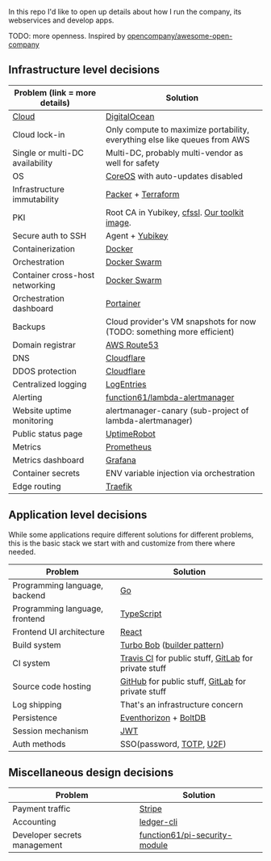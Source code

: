 In this repo I'd like to open up details about how I run the company, its webservices and develop apps.

TODO: more openness. Inspired by [opencompany/awesome-open-company](https://github.com/opencompany/awesome-open-company)


Infrastructure level decisions
------------------------------

| Problem (link = more details)   | Solution                                                                   |
|---------------------------------|----------------------------------------------------------------------------|
| [Cloud](docs/selecting-a-cloud-provider.md) | [DigitalOcean](https://www.digitalocean.com/)                  |
| Cloud lock-in                   | Only compute to maximize portability, everything else like queues from AWS |
| Single or multi-DC availability | Multi-DC, probably multi-vendor as well for safety                         |
| OS                              | [CoreOS](https://coreos.com/os/docs/latest/) with auto-updates disabled    |
| Infrastructure immutability     | [Packer](https://www.packer.io/) + [Terraform](https://www.terraform.io/)  |
| PKI                             | Root CA in Yubikey, [cfssl](https://github.com/cloudflare/cfssl). [Our toolkit image](https://github.com/function61/certificate-authority). |
| Secure auth to SSH              | Agent + [Yubikey](https://www.yubico.com/products/yubikey-hardware/)       |
| Containerization                | [Docker](https://www.docker.com/)                                          |
| Orchestration                   | [Docker Swarm](https://docs.docker.com/engine/swarm/)                      |
| Container cross-host networking | [Docker Swarm](https://docs.docker.com/engine/swarm/)                      |
| Orchestration dashboard         | [Portainer](https://portainer.io/)                                         |
| Backups                         | Cloud provider's VM snapshots for now (TODO: something more efficient)     |
| Domain registrar                | [AWS Route53](https://aws.amazon.com/route53/)                             |
| DNS                             | [Cloudflare](https://www.cloudflare.com/)                                  |
| DDOS protection                 | [Cloudflare](https://www.cloudflare.com/)                                  |
| Centralized logging             | [LogEntries](https://logentries.com/)                                      |
| Alerting                        | [function61/lambda-alertmanager](https://github.com/function61/lambda-alertmanager) |
| Website uptime monitoring       | alertmanager-canary (sub-project of lambda-alertmanager)                   |
| Public status page              | [UptimeRobot](https://uptimerobot.com/)                                    |
| Metrics                         | [Prometheus](https://prometheus.io/)                                       |
| Metrics dashboard               | [Grafana](https://grafana.com/)                                            |
| Container secrets               | ENV variable injection via orchestration                                   |
| Edge routing                    | [Traefik](https://traefik.io/)                                             |


Application level decisions
---------------------------

While some applications require different solutions for different problems, this is the basic stack we
start with and customize from there where needed.

| Problem                         | Solution                                                                   |
|---------------------------------|----------------------------------------------------------------------------|
| Programming language, backend   | [Go](https://golang.org/)                                                  |
| Programming language, frontend  | [TypeScript](https://www.typescriptlang.org/)                              |
| Frontend UI architecture        | [React](https://reactjs.org/)                                              |
| Build system                    | [Turbo Bob](https://github.com/function61/turbobob) ([builder pattern](https://blog.alexellis.io/mutli-stage-docker-builds/))      |
| CI system                       | [Travis CI](http://travis-ci.org) for public stuff, [GitLab](https://about.gitlab.com/) for private stuff |
| Source code hosting             | [GitHub](http://github.com/) for public stuff, [GitLab](https://about.gitlab.com/) for private stuff |
| Log shipping                    | That's an infrastructure concern                                           |
| Persistence                     | [Eventhorizon](https://github.com/function61/eventhorizon) + [BoltDB](https://github.com/etcd-io/bbolt) |
| Session mechanism               | [JWT](https://jwt.io/)                                                     |
| Auth methods                    | SSO(password, [TOTP](https://en.wikipedia.org/wiki/Time-based_One-time_Password_algorithm), [U2F](https://www.yubico.com/solutions/fido-u2f/))                                                   |


Miscellaneous design decisions
------------------------------

| Problem                      | Solution                      |
|------------------------------|-------------------------------|
| Payment traffic              | [Stripe](https://stripe.com/) |
| Accounting                   | [ledger-cli](https://www.ledger-cli.org/) |
| Developer secrets management | [function61/pi-security-module](https://github.com/function61/pi-security-module) |
